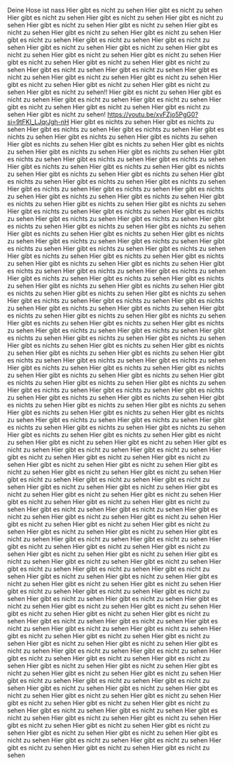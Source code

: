  Deine Hose ist nass
 Hier gibt es nicht zu sehen
 Hier gibt es nicht zu sehen
 Hier gibt es nicht zu sehen
 Hier gibt es nicht zu sehen
 Hier gibt es nicht zu sehen
 Hier gibt es nicht zu sehen
 Hier gibt es nicht zu sehen
 Hier gibt es nicht zu sehen
 Hier gibt es nicht zu sehen
 Hier gibt es nicht zu sehen
 Hier gibt es nicht zu sehen
 Hier gibt es nicht zu sehen
 Hier gibt es nicht zu sehen
 Hier gibt es nicht zu sehen
 Hier gibt es nicht zu sehen
 Hier gibt es nicht zu sehen
 Hier gibt es nicht zu sehen
 Hier gibt es nicht zu sehen
 Hier gibt es nicht zu sehen
 Hier gibt es nicht zu sehen
 Hier gibt es nicht zu sehen
 Hier gibt es nicht zu sehen
 Hier gibt es nicht zu sehen
 Hier gibt es nicht zu sehen
 Hier gibt es nicht zu sehen
 Hier gibt es nicht zu sehen
 Hier gibt es nicht zu sehen
 Hier gibt es nicht zu sehen
 Hier gibt es nicht zu sehen
 Hier gibt es nicht zu sehen!!
 Hier gibt es nicht zu sehen
 Hier gibt es nicht zu sehen
 Hier gibt es nicht zu sehen
 Hier gibt es nicht zu sehen
 Hier gibt es nicht zu sehen
 Hier gibt es nicht zu sehen
 Hier gibt es nicht zu sehen
 Hier gibt es nicht zu sehen!
https://youtu.be/xvFZjo5PgG0?si=9tFKI_LJqrJgh-nH
 Hier gibt es nichts zu sehen
 Hier gibt es nichts zu sehen
 Hier gibt es nichts zu sehen
 Hier gibt es nichts zu sehen
 Hier gibt es nichts zu sehen
 Hier gibt es nichts zu sehen
 Hier gibt es nichts zu sehen
 Hier gibt es nichts zu sehen
 Hier gibt es nichts zu sehen
 Hier gibt es nichts zu sehen
 Hier gibt es nichts zu sehen
 Hier gibt es nichts zu sehen
 Hier gibt es nichts zu sehen
 Hier gibt es nichts zu sehen
 Hier gibt es nichts zu sehen
 Hier gibt es nichts zu sehen
 Hier gibt es nichts zu sehen
 Hier gibt es nichts zu sehen
 Hier gibt es nichts zu sehen
 Hier gibt es nichts zu sehen
 Hier gibt es nichts zu sehen
 Hier gibt es nichts zu sehen
 Hier gibt es nichts zu sehen
 Hier gibt es nichts zu sehen
 Hier gibt es nichts zu sehen
 Hier gibt es nichts zu sehen
 Hier gibt es nichts zu sehen
 Hier gibt es nichts zu sehen
 Hier gibt es nichts zu sehen
 Hier gibt es nichts zu sehen
 Hier gibt es nichts zu sehen
 Hier gibt es nichts zu sehen
 Hier gibt es nichts zu sehen
 Hier gibt es nichts zu sehen
 Hier gibt es nichts zu sehen
 Hier gibt es nichts zu sehen
 Hier gibt es nichts zu sehen
 Hier gibt es nichts zu sehen
 Hier gibt es nichts zu sehen
 Hier gibt es nichts zu sehen
 Hier gibt es nichts zu sehen
 Hier gibt es nichts zu sehen
 Hier gibt es nichts zu sehen
 Hier gibt es nichts zu sehen
 Hier gibt es nichts zu sehen
 Hier gibt es nichts zu sehen
 Hier gibt es nichts zu sehen
 Hier gibt es nichts zu sehen
 Hier gibt es nichts zu sehen
 Hier gibt es nichts zu sehen
 Hier gibt es nichts zu sehen
 Hier gibt es nichts zu sehen
 Hier gibt es nichts zu sehen
 Hier gibt es nichts zu sehen
 Hier gibt es nichts zu sehen
 Hier gibt es nichts zu sehen
 Hier gibt es nichts zu sehen
 Hier gibt es nichts zu sehen
 Hier gibt es nichts zu sehen
 Hier gibt es nichts zu sehen
 Hier gibt es nichts zu sehen
 Hier gibt es nichts zu sehen
 Hier gibt es nichts zu sehen
 Hier gibt es nichts zu sehen
 Hier gibt es nichts zu sehen
 Hier gibt es nichts zu sehen
 Hier gibt es nichts zu sehen
 Hier gibt es nichts zu sehen
 Hier gibt es nichts zu sehen
 Hier gibt es nichts zu sehen
 Hier gibt es nichts zu sehen
 Hier gibt es nichts zu sehen
 Hier gibt es nichts zu sehen
 Hier gibt es nichts zu sehen
 Hier gibt es nichts zu sehen
 Hier gibt es nichts zu sehen
 Hier gibt es nichts zu sehen
 Hier gibt es nichts zu sehen
 Hier gibt es nichts zu sehen
 Hier gibt es nichts zu sehen
 Hier gibt es nichts zu sehen
 Hier gibt es nichts zu sehen
 Hier gibt es nichts zu sehen
 Hier gibt es nichts zu sehen
 Hier gibt es nichts zu sehen
 Hier gibt es nichts zu sehen
 Hier gibt es nichts zu sehen
 Hier gibt es nichts zu sehen
 Hier gibt es nichts zu sehen
 Hier gibt es nichts zu sehen
 Hier gibt es nichts zu sehen
 Hier gibt es nichts zu sehen
 Hier gibt es nichts zu sehen
 Hier gibt es nichts zu sehen
 Hier gibt es nichts zu sehen
 Hier gibt es nichts zu sehen
 Hier gibt es nichts zu sehen
 Hier gibt es nichts zu sehen
 Hier gibt es nichts zu sehen
 Hier gibt es nichts zu sehen
 Hier gibt es nichts zu sehen
 Hier gibt es nichts zu sehen
 Hier gibt es nichts zu sehen
 Hier gibt es nichts zu sehen
 Hier gibt es nichts zu sehen
 Hier gibt es nichts zu sehen
 Hier gibt es nichts zu sehen
 Hier gibt es nichts zu sehen
 Hier gibt es nichts zu sehen
 Hier gibt es nichts zu sehen
 Hier gibt es nichts zu sehen
 Hier gibt es nichts zu sehen
 Hier gibt es nichts zu sehen
 Hier gibt es nicht zu sehen
 Hier gibt es nicht zu sehen
 Hier gibt es nicht zu sehen
 Hier gibt es nicht zu sehen
 Hier gibt es nicht zu sehen
 Hier gibt es nicht zu sehen
 Hier gibt es nicht zu sehen
 Hier gibt es nicht zu sehen
 Hier gibt es nicht zu sehen
 Hier gibt es nicht zu sehen
 Hier gibt es nicht zu sehen
 Hier gibt es nicht zu sehen
 Hier gibt es nicht zu sehen
 Hier gibt es nicht zu sehen
 Hier gibt es nicht zu sehen
 Hier gibt es nicht zu sehen
 Hier gibt es nicht zu sehen
 Hier gibt es nicht zu sehen
 Hier gibt es nicht zu sehen
 Hier gibt es nicht zu sehen
 Hier gibt es nicht zu sehen
 Hier gibt es nicht zu sehen
 Hier gibt es nicht zu sehen
 Hier gibt es nicht zu sehen
 Hier gibt es nicht zu sehen
 Hier gibt es nicht zu sehen
 Hier gibt es nicht zu sehen
 Hier gibt es nicht zu sehen
 Hier gibt es nicht zu sehen
 Hier gibt es nicht zu sehen
 Hier gibt es nicht zu sehen
 Hier gibt es nicht zu sehen
 Hier gibt es nicht zu sehen
 Hier gibt es nicht zu sehen
 Hier gibt es nicht zu sehen
 Hier gibt es nicht zu sehen
 Hier gibt es nicht zu sehen
 Hier gibt es nicht zu sehen
 Hier gibt es nicht zu sehen
 Hier gibt es nicht zu sehen
 Hier gibt es nicht zu sehen
 Hier gibt es nicht zu sehen
 Hier gibt es nicht zu sehen
 Hier gibt es nicht zu sehen
 Hier gibt es nicht zu sehen
 Hier gibt es nicht zu sehen
 Hier gibt es nicht zu sehen
 Hier gibt es nicht zu sehen
 Hier gibt es nicht zu sehen
 Hier gibt es nicht zu sehen
 Hier gibt es nicht zu sehen
 Hier gibt es nicht zu sehen
 Hier gibt es nicht zu sehen
 Hier gibt es nicht zu sehen
 Hier gibt es nicht zu sehen
 Hier gibt es nicht zu sehen
 Hier gibt es nicht zu sehen
 Hier gibt es nicht zu sehen
 Hier gibt es nicht zu sehen
 Hier gibt es nicht zu sehen
 Hier gibt es nicht zu sehen
 Hier gibt es nicht zu sehen
 Hier gibt es nicht zu sehen
 Hier gibt es nicht zu sehen
 Hier gibt es nicht zu sehen
 Hier gibt es nicht zu sehen
 Hier gibt es nicht zu sehen
 Hier gibt es nicht zu sehen
 Hier gibt es nicht zu sehen
 Hier gibt es nicht zu sehen
 Hier gibt es nicht zu sehen
 Hier gibt es nicht zu sehen
 Hier gibt es nicht zu sehen
 Hier gibt es nicht zu sehen
 Hier gibt es nicht zu sehen
 Hier gibt es nicht zu sehen
 Hier gibt es nicht zu sehen
 Hier gibt es nicht zu sehen
 Hier gibt es nicht zu sehen
 Hier gibt es nicht zu sehen
 Hier gibt es nicht zu sehen
 Hier gibt es nicht zu sehen
 Hier gibt es nicht zu sehen
 Hier gibt es nicht zu sehen
 Hier gibt es nicht zu sehen
 Hier gibt es nicht zu sehen
 Hier gibt es nicht zu sehen
 Hier gibt es nicht zu sehen
 Hier gibt es nicht zu sehen
 Hier gibt es nicht zu sehen
 Hier gibt es nicht zu sehen
 Hier gibt es nicht zu sehen
 Hier gibt es nicht zu sehen
 Hier gibt es nicht zu sehen
 Hier gibt es nicht zu sehen
 Hier gibt es nicht zu sehen
 Hier gibt es nicht zu sehen
 Hier gibt es nicht zu sehen
 Hier gibt es nicht zu sehen
 Hier gibt es nicht zu sehen
 Hier gibt es nicht zu sehen
 Hier gibt es nicht zu sehen
 Hier gibt es nicht zu sehen
 Hier gibt es nicht zu sehen
 Hier gibt es nicht zu sehen
 Hier gibt es nicht zu sehen
 Hier gibt es nicht zu sehen
 Hier gibt es nicht zu sehen
 Hier gibt es nicht zu sehen
 Hier gibt es nicht zu sehen
 Hier gibt es nicht zu sehen
 Hier gibt es nicht zu sehen
 Hier gibt es nicht zu sehen
